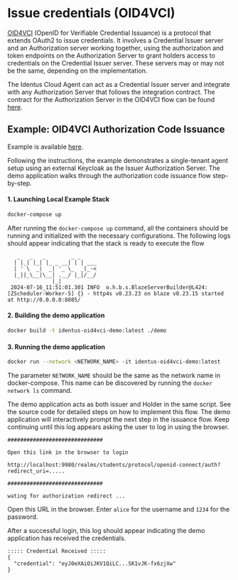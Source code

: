 # Issue credentials (OID4VCI)

[OID4VCI](/docs/concepts/glossary#oid4vci) (OpenID for Verifiable Credential Issuance) is a protocol that extends OAuth2 to issue credentials.
It involves a Credential Issuer server and an Authorization server working together,
using the authorization and token endpoints on the Authorization Server to grant holders access to credentials on the Credential Issuer server.
These servers may or may not be the same, depending on the implementation.

The Identus Cloud Agent can act as a Credential Issuer server and integrate with any Authorization Server that follows the integration contract. The contract for the Authorization Server in the OID4VCI flow can be found [here](https://github.com/hyperledger-identus/cloud-agent/blob/main/docs/general/authserver-oid4vci-contract.md).

## Example: OID4VCI Authorization Code Issuance

Example is available [here](https://github.com/hyperledger-identus/cloud-agent/tree/main/examples/st-oid4vci).

Following the instructions, the example demonstrates a single-tenant agent setup using an external Keycloak as the Issuer Authorization Server. The demo application walks through the authorization code issuance flow step-by-step.

#### 1. Launching Local Example Stack

```bash
docker-compose up
```

After running the `docker-compose up` command, all the containers should be running and initialized with the necessary configurations. The following logs should appear indicating that the stack is ready to execute the flow

```
   _   _   _        _ _
  | |_| |_| |_ _ __| | | ___
  | ' \  _|  _| '_ \_  _(_-<
  |_||_\__|\__| .__/ |_|/__/
              |_|
 2024-07-16_11:51:01.301 INFO  o.h.b.s.BlazeServerBuilder@L424:[ZScheduler-Worker-5] {} - http4s v0.23.23 on blaze v0.23.15 started at http://0.0.0.0:8085/

```

#### 2. Building the demo application

```bash
docker build -t identus-oid4vci-demo:latest ./demo
```

#### 3. Running the demo application

```bash
docker run --network <NETWORK_NAME> -it identus-oid4vci-demo:latest
```
The parameter `NETWORK_NAME` should be the same as the network name in docker-compose.
This name can be discovered by running the `docker network ls` command.

The demo application acts as both issuer and Holder in the same script.
See the source code for detailed steps on how to implement this flow.
The demo application will interactively prompt the next step in the issuance flow.
Keep continuing until this log appears asking the user to log in using the browser.

```
##############################

Open this link in the browser to login

http://localhost:9980/realms/students/protocol/openid-connect/auth?redirect_uri=.....

##############################

wating for authorization redirect ...
```

Open this URL in the browser. Enter `alice` for the username and `1234` for the password.

After a successful login, this log should appear indicating the demo application has received the credentials.

```
::::: Credential Received :::::
{
  "credential": "eyJ0eXAiOiJKV1QiLC...SK1vJK-fx6zjXw"
}
```
